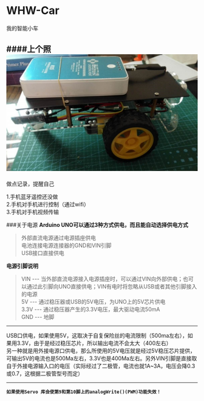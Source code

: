 # WHW-Car
我的智能小车  
  
####上个照  
![image](https://github.com/wangwen135/WHW-Car/blob/master/image/car.jpg)
----

做点记录，提醒自己  

1.手机蓝牙遥控还没做  
2.手机对手机进行控制（通过wifi）  
3.手机对手机视频传输  


  
###关于电源
**Arduino UNO可以通过3种方式供电，而且能自动选择供电方式**  
>外部直流电源通过电源插座供电  
>电池连接电源连接器的GND和VIN引脚  
>USB接口直接供电  

**电源引脚说明**  
>VIN --- 当外部直流电源接入电源插座时，可以通过VIN向外部供电；也可以通过此引脚向UNO直接供电；VIN有电时将忽略从USB或者其他引脚接入的电源  
>5V --- 通过稳压器或USB的5V电压，为UNO上的5V芯片供电  
>3.3V --- 通过稳压器产生的3.3V电压，最大驱动电流50mA  
>GND --- 地脚  

---
USB口供电，如果使用5V，这取决于自复保险丝的电流限制（500ma左右），如果用3.3V，由于是经过稳压芯片，所以输出电流不会太大（400左右）  
另一种就是用外接电源口供电，那么所使用的5V电压就是经过5V稳压芯片提供，可输出5V的电流也是500Ma左右，3.3V也是400Ma左右。另外VIN引脚是直接取自于外接电源输入口的电压（实际经过了二极管，电流也就1A~3A，电压会降0.3或0.7，这根据二极管型号而定）

  
  ----
**`如果使用Servo 库会使第9和第10脚上的analogWrite()(PWM)功能失效！`**

